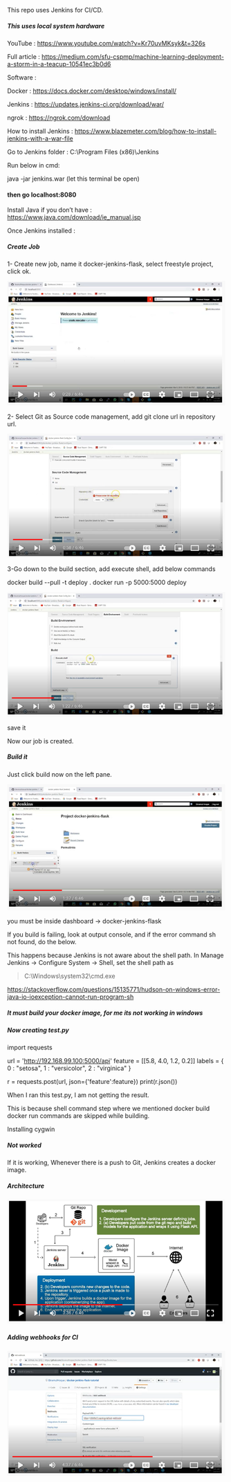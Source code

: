 This repo uses Jenkins for CI/CD.

##### This uses local system hardware

YouTube : https://www.youtube.com/watch?v=Kr70uvMKsyk&t=326s

Full article : https://medium.com/sfu-cspmp/machine-learning-deployment-a-storm-in-a-teacup-10541ec3b0d6

Software :

Docker : https://docs.docker.com/desktop/windows/install/

Jenkins : https://updates.jenkins-ci.org/download/war/

ngrok : https://ngrok.com/download

How to install Jenkins : https://www.blazemeter.com/blog/how-to-install-jenkins-with-a-war-file

Go to Jenkins folder : C:\Program Files (x86)\Jenkins

Run below in cmd:

java -jar jenkins.war (let this terminal be open)

#### then go localhost:8080

Install Java if you don’t have : https://www.java.com/download/ie_manual.jsp

Once Jenkins installed :

##### Create Job

1- Create new job, name it docker-jenkins-flask, select freestyle project, click ok.

![Create Jobs](https://github.com/emlopsinfy/docker-jenkins-flask-tutorial/blob/188708a6c58d805a92090489b1ccd4c696225aca/Images/Create%20Jobs.PNG)

2- Select Git as Source code management, add git clone url in repository url.

![Create Jobs](https://github.com/emlopsinfy/docker-jenkins-flask-tutorial/blob/f98a81322f808a5c08b12e2761d6fd36876e497a/Images/Add%20Repo%20URL.PNG)

3-Go down to the build section, add execute shell, add below commands

docker build --pull -t deploy .
docker run -p 5000:5000 deploy

![Create Jobs](https://github.com/emlopsinfy/docker-jenkins-flask-tutorial/blob/f98a81322f808a5c08b12e2761d6fd36876e497a/Images/Add%20Shell%20Commands%20on%20Build.PNG)

save it

Now our job is created.

##### Build it

Just click build now on the left pane.

![Create Jobs](https://github.com/emlopsinfy/docker-jenkins-flask-tutorial/blob/f98a81322f808a5c08b12e2761d6fd36876e497a/Images/Build%20Now%20After%20Job%20Created.PNG)

you must be inside dashboard -> docker-jenkins-flask

If you build is failing, look at output console, and if the error command sh not found, do the below.

This happens because Jenkins is not aware about the shell path.
In Manage Jenkins -> Configure System -> Shell, set the shell path as

> C:\Windows\system32\cmd.exe

https://stackoverflow.com/questions/15135771/hudson-on-windows-error-java-io-ioexception-cannot-run-program-sh

##### It must build your docker image, for me its not working in windows

##### Now creating test.py

import requests

url = 'http://192.168.99.100:5000/api'
feature = [[5.8, 4.0, 1.2, 0.2]]
labels = {
0 : "setosa",
1 : "versicolor",
2 : "virginica"
}

r = requests.post(url, json={'feature':feature})
print(r.json())

When I ran this test.py, I am not getting the result.

This is because shell command step where we mentioned docker build docker run commands are skipped while building.

Installing cygwin

##### Not worked

If it is working, Whenever there is a push to Git, Jenkins creates a docker image.

##### Architecture

![Create Jobs](https://github.com/emlopsinfy/docker-jenkins-flask-tutorial/blob/f98a81322f808a5c08b12e2761d6fd36876e497a/Images/Architecture.PNG)

##### Adding webhooks for CI

![Create Jobs](https://github.com/emlopsinfy/docker-jenkins-flask-tutorial/blob/f98a81322f808a5c08b12e2761d6fd36876e497a/Images/Adding%20Webhooks%20on%20Github.PNG)









